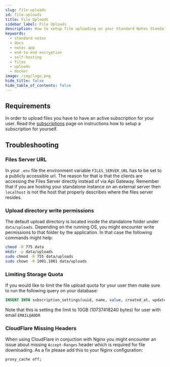 ```yaml
---
slug: file-uploads
id: file-uploads
title: File Uploads
sidebar_label: File Uploads
description: How to setup file uploading on your Standard Notes Standalone Server.
keywords:
  - standard notes
  - docs
  - notes app
  - end-to-end encryption
  - self-hosting
  - files
  - uploads
  - docker
image: /img/logo.png
hide_title: false
hide_table_of_contents: false
---
```


## Requirements

In order to upload files you have to have an active subscription for your user. Read the [subscriptions](./subscriptions.md/) page on instructions how to setup a subscription for yourself.

## Troubleshooting

### Files Server URL

In your `.env` file the environment variable `FILES_SERVER_URL` has to be set to a publicly accessible url. The reason for that is that the clients are accessing the Files Server directly instead of via Api Gateway. Remember that if you are hosting your standalone instance on an external server then `localhost` is not the host that properly describes where the files server resides.

### Upload directory write permissions

The default upload directory is located inside the standalone folder under `data/uploads`. Depending on the running OS, you might encounter write permissions to that folder by the application. In that case the following commands might help:

```bash
chmod -R 775 data
mkdir -p data/uploads
sudo chmod -R 755 data/uploads
sudo chown -R 1001.1001 data/uploads
```

### Limiting Storage Quota

If you would like to limit the file upload quota for your user then make sure to run the following query on your database:

```sql
INSERT INTO subscription_settings(uuid, name, value, created_at, updated_at, user_subscription_uuid) VALUES (UUID(), "FILE_UPLOAD_BYTES_LIMIT", 10737418240, FLOOR(UNIX_TIMESTAMP(NOW(6))*1000000), FLOOR(UNIX_TIMESTAMP(NOW(6))*1000000), (SELECT us.uuid FROM user_subscriptions us INNER JOIN users u ON us.user_uuid=u.uuid WHERE u.email="EMAIL@ADDR"));
```

Note that this is setting the limit to 10GB (10737418240 bytes) for user with email `EMAIL@ADDR`

### CloudFlare Missing Headers

When using CloudFlare in conjuction with Nginx you might encounter an issue about missing `Accept-Ranges` header which is required for file downloading. As a fix please add this to your Nginx configuration:

```
proxy_cache off;
```
